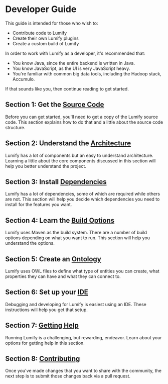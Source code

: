 # Developer Guide

This guide is intended for those who wish to:

* Contribute code to Lumify
* Create their own Lumify plugins
* Create a custom build of Lumify

In order to work with Lumify as a developer, it's recommended that:

* You know Java, since the entire backend is written in Java.
* You know JavaScript, as the UI is very JavaScript heavy.
* You're familiar with common big data tools, including the Hadoop stack, Accumulo.

If that sounds like you, then continue reading to get started.

## Section 1: Get the [Source Code](source-code.md)

Before you can get started, you'll need to get a copy of the Lumify source code. This section explains how to do that
and a little about the source code structure.

## Section 2: Understand the [Architecture](architecture.md)

Lumify has a lot of components but an easy to understand architecture. Learning a little about the core components
discussed in this section will help you better understand the project.

## Section 3: Install [Dependencies](dependencies.md)

Lumify has a lot of dependencies, some of which are required while others are not. This section will help you decide
which dependencies you need to install for the features you want.

## Section 4: Learn the [Build Options](build.md)

Lumify uses Maven as the build system. There are a number of build options depending on what you want to run. This
section will help you understand the options.

## Section 5: Create an [Ontology](ontology.md)

Lumify uses OWL files to define what type of entities you can create, what properties they can have and what they
can connect to.

## Section 6: Set up your [IDE](ide.md)

Debugging and developing for Lumify is easiest using an IDE. These instructions will help you get that setup.

## Section 7: [Getting Help](help.md)

Running Lumify is a challenging, but rewarding, endeavor. Learn about your options for getting help in this section.

## Section 8: [Contributing](../CONTRIBUTING.md)

Once you've made changes that you want to share with the community, the next step is to submit those changes back via a
pull request.
